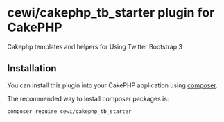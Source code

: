 # cewi/cakephp_tb_starter plugin for CakePHP

Cakephp templates and helpers for Using Twitter Bootstrap 3

## Installation

You can install this plugin into your CakePHP application using [composer](http://getcomposer.org).

The recommended way to install composer packages is:

```
composer require cewi/cakephp_tb_starter
```